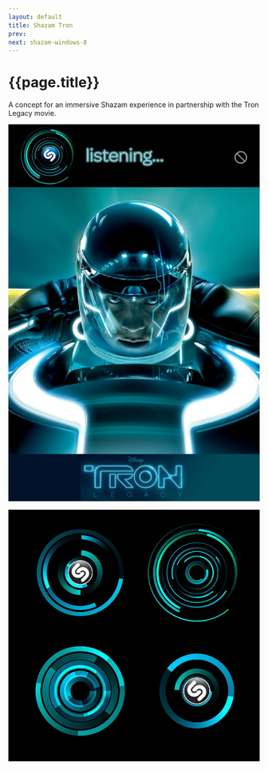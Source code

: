 ```yaml
---
layout: default
title: Shazam Tron
prev: 
next: shazam-windows-8
---
```


# {{page.title}}

A concept for an immersive Shazam experience in partnership with the Tron Legacy movie.

[![{{page.title}}](shazam-tron-screen.webp "{{page.title}}")]({{page.next}})

![{{page.title}}](shazam-tron.webp "{{page.title}}")
